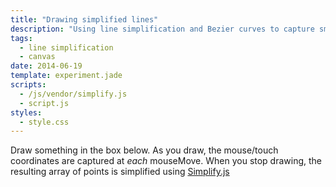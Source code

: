 ```yaml
---
title: "Drawing simplified lines"
description: "Using line simplification and Bezier curves to capture smooth user-drawn curves."
tags:
  - line simplification
  - canvas
date: 2014-06-19
template: experiment.jade
scripts:
  - /js/vendor/simplify.js
  - script.js
styles:
  - style.css
---
```


Draw something in the box below. As you draw, the mouse/touch coordinates
are captured at *each* mouseMove.  When you stop drawing, the resulting array
of points is simplified using [Simplify.js][1]


<canvas id="canvas" width="900" height="600">
</canvas>


[1]:http://mourner.github.io/simplify-js/
